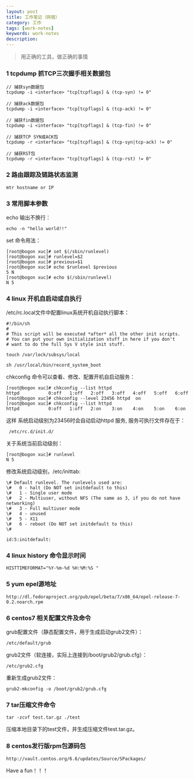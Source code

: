 ```yaml
---
layout: post
title: 工作笔记（网宿）
category: 工作
tags: [work-notes]
keywords: work-notes
description:
---
```


> 用正确的工具，做正确的事情

### 1 tcpdump 抓TCP三次握手相关数据包

	// 捕获syn数据包
	tcpdump -i <interface> "tcp[tcpflags] & (tcp-syn) != 0" 
	
	// 捕获ack数据包
	tcpdump -i <interface> "tcp[tcpflags] & (tcp-ack) != 0"

	// 捕获fin数据包
	tcpdump -i <interface> "tcp[tcpflags] & (tcp-fin) != 0"

	// 捕获TCP SYN或ACK包
	tcpdump -r <interface> "tcp[tcpflags] & (tcp-syn|tcp-ack) != 0"

	// 捕获RST包
	tcpdump -r <interface> "tcp[tcpflags] & (tcp-rst) != 0"

### 2 路由跟踪及链路状态监测

	mtr hostname or IP

### 3 常用脚本参数
	
echo 输出不换行：
	
	echo -n "hello world!!"

set 命令用法：

	[root@bogon xuc]# set $(/sbin/runlevel)
	[root@bogon xuc]# runlevel=$2
	[root@bogon xuc]# previous=$1
	[root@bogon xuc]# echo $runlevel $previous
	5 N
	[root@bogon xuc]# echo $(/sbin/runlevel)
	N 5

### 4 linux 开机自启动或自执行

/etc/rc.local文件中配置linux系统开机自动执行脚本：
	
	#!/bin/sh
	#
	# This script will be executed *after* all the other init scripts.
	# You can put your own initialization stuff in here if you don't
	# want to do the full Sys V style init stuff.

	touch /var/lock/subsys/local

	sh /usr/local/bin/record_system_boot
	
chkconfig 命令可以查看、修改、配置开机自启动服务：

	[root@bogon xuc]# chkconfig --list httpd
	httpd           0:off   1:off   2:off   3:off   4:off   5:off   6:off
	[root@bogon xuc]# chkconfig --level 23456 httpd  on
	[root@bogon xuc]# chkconfig --list httpd
	httpd           0:off   1:off   2:on    3:on    4:on    5:on    6:on

这样 系统启动级别为23456时会自动启动httpd 服务, 服务可执行文件存在于：
	
	 /etc/rc.d/init.d/

关于系统当前启动级别：

	[root@bogon xuc]# runlevel
	N 5

修改系统启动级别，/etc/inittab:
	
	\# Default runlevel. The runlevels used are:
	\#   0 - halt (Do NOT set initdefault to this)
	\#   1 - Single user mode
	\#   2 - Multiuser, without NFS (The same as 3, if you do not have networking)
	\#   3 - Full multiuser mode
	\#   4 - unused
	\#   5 - X11
	\#   6 - reboot (Do NOT set initdefault to this)
	\#

	id:5:initdefault:


### 4 linux history 命令显示时间

	HISTTIMEFORMAT="%Y-%m-%d %H:%M:%S "
	

### 5 yum epel源地址

	http://dl.fedoraproject.org/pub/epel/beta/7/x86_64/epel-release-7-0.2.noarch.rpm


### 6 centos7 相关配置文件及命令

grub配置文件（静态配置文件，用于生成启动grub2文件）：

	/etc/default/grub

grub2文件（软连接，实际上连接到/boot/grub2/grub.cfg）：

	/etc/grub2.cfg

重新生成grub2文件：

	grub2-mkconfig -o /boot/grub2/grub.cfg

### 7 tar压缩文件命令

	tar -zcvf test.tar.gz ./test

压缩本地目录下的test文件，并生成压缩文件test.tar.gz。


### 8 centos发行版rpm包源码包

	http://vault.centos.org/6.6/updates/Source/SPackages/




Have a fun！！！